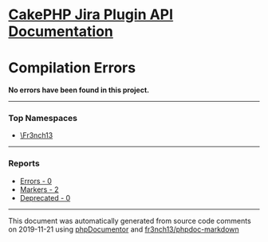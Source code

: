 # [CakePHP Jira Plugin API Documentation](../home)

# Compilation Errors
**No errors have been found in this project.**

---

### Top Namespaces

* [\Fr3nch13](../namespaces/Fr3nch13)

---

### Reports
* [Errors - 0](../reports/errors)
* [Markers - 2](../reports/markers)
* [Deprecated - 0](../reports/deprecated)

---

This document was automatically generated from source code comments on 2019-11-21 using [phpDocumentor](http://www.phpdoc.org/) and [fr3nch13/phpdoc-markdown](https://github.com/fr3nch13/phpdoc-markdown)

